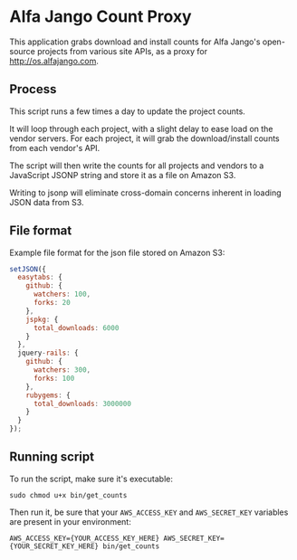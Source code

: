 # Alfa Jango Count Proxy

This application grabs download and install counts for Alfa Jango's
open-source projects from various site APIs, as a proxy for
http://os.alfajango.com.

## Process

This script runs a few times a day to update the project counts.

It will loop through each project, with a slight delay to ease load on
the vendor servers. For each project, it will grab the download/install
counts from each vendor's API.

The script will then write the counts for all projects and
vendors to a JavaScript JSONP string and store it as a file on Amazon S3.

Writing to jsonp will eliminate cross-domain concerns inherent in
loading JSON data from S3.

## File format

Example file format for the json file stored on Amazon S3:

```js
setJSON({
  easytabs: {
    github: {
      watchers: 100,
      forks: 20
    },
    jspkg: {
      total_downloads: 6000
    }
  },
  jquery-rails: {
    github: {
      watchers: 300,
      forks: 100
    },
    rubygems: {
      total_downloads: 3000000
    }
  }
});
```

## Running script

To run the script, make sure it's executable:

```
sudo chmod u+x bin/get_counts
```

Then run it, be sure that your `AWS_ACCESS_KEY` and `AWS_SECRET_KEY`
variables are present in your environment:

```
AWS_ACCESS_KEY={YOUR_ACCESS_KEY_HERE} AWS_SECRET_KEY={YOUR_SECRET_KEY_HERE} bin/get_counts
```
